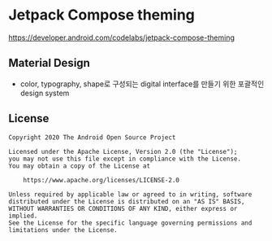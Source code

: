 # Jetpack Compose theming
https://developer.android.com/codelabs/jetpack-compose-theming

## Material Design
- color, typography, shape로 구성되는 digital interface를 만들기 위한 포괄적인 design system


## License

```
Copyright 2020 The Android Open Source Project

Licensed under the Apache License, Version 2.0 (the "License");
you may not use this file except in compliance with the License.
You may obtain a copy of the License at

    https://www.apache.org/licenses/LICENSE-2.0

Unless required by applicable law or agreed to in writing, software
distributed under the License is distributed on an "AS IS" BASIS,
WITHOUT WARRANTIES OR CONDITIONS OF ANY KIND, either express or implied.
See the License for the specific language governing permissions and
limitations under the License.
```



